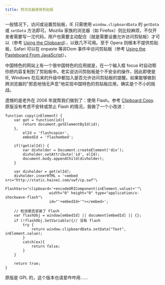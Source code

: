 ```yaml
---
title: 跨浏览器使用剪贴板
---
```

一般情况下，访问或设置剪贴板，IE 只需使用 `window.clipboardData` 的 `getData` 或 `setData` 方法即可。Mozilla 家族的浏览器（如 Firefox）则比较麻烦，不仅开发者需要写一沱代码，用户也需要主动配合（就是需要设置允许访问剪贴板）才可以（参考 [Using the Clipboard][0]），以致几不可用。至于 Opera 则根本不提供剪贴板，Safari 可以在 onpaste 等非Dom 事件中访问剪贴板（参考 [Using the Pasteboard From JavaScript][1]）。

中国特色的网站上有一个很中国特色的应用就是，在一个输入框 focus 时自动帮你把内容复制到了剪贴板中。老实说访问剪贴板是个不安全的操作，因此即使是 IE, Windows 在后来的升级中都加入是否允许访问剪贴板的提醒。如果能够做到跨浏览器的"邪恶地悄无声息"地实现中国特色的剪贴板应用，确实是个不小的挑战。

遗憾的是老外在 2006 年就帮我们做到了：使用 Flash。参考 [Clipboard Copy][2]. 原版没有考虑不安转或禁止 Flash 的情况，我做了一个小改进：

    function copy(inElement) {
        var get = function(id){
            return document.getElementById(id);
        },
            elId = 'flashcopier',
            embedId = 'flashembed';

        if(!get(elId)) {
            var divholder = Document.createElement('div');
            divholder.setAttribute('id', elId); 
            document.body.appendChild(divholder);
        }

        var divholder = get(elId);
        divholder.innerHTML = '<embed src="http://static.hainei.com/swf/cp.swf"\
                        FlashVars="clipboard='+encodeURIComponent(inElement.value)+'"\
                        width="0" height="0" type="application/x-shockwave-flash"\
                        id="'+embedId+'"></embed>';

        // 检测是否安装了 Flash
        var flashObj = window[embedId] || document[embedId] || {};
        if (!flashObj.SetVariable){// 没有 flash
            try {
                return window.clipboardData.setData("Text", inElement.value);
            }
            catch(ex){
                return false;
            }
        }

        return true;
    }

原版是 GPL 的，这个版本也请爱咋咋用……

[0]: http://developer.mozilla.org/En/Using_the_Clipboard
[1]: http://developer.apple.com/documentation/AppleApplications/Conceptual/SafariJSProgTopics/Tasks/CopyAndPaste.html
[2]: http://www.jeffothy.com/weblog/clipboard-copy/

